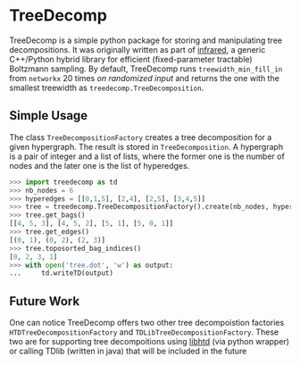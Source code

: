 # TreeDecomp

TreeDecomp is a simple python package for storing and manipulating tree decompositions.
It was originally written as part of [infrared](https://gitlab.inria.fr/amibio/Infrared), a generic C++/Python hybrid library for efficient (fixed-parameter tractable) Boltzmann sampling.
By default, TreeDecomp runs `treewidth_min_fill_in` from `networkx` $`20`$ times _on randomized input_ and returns the one with the smallest treewidth as `treedecomp.TreeDecomposition`.

## Simple Usage

The class `TreeDecompositionFactory` creates a tree decomposition for a given hypergraph. The result is stored in `TreeDecomposition`.
A hypergraph is a pair of integer and a list of lists, where the former one is the number of nodes and the later one is the list of hyperedges.
```python
>>> import treedecomp as td
>>> nb_nodes = 6
>>> hyperedges = [[0,1,5], [2,4], [2,5], [3,4,5]]
>>> tree = treedecomp.TreeDecompositionFactory().create(nb_nodes, hyperedges)
>>> tree.get_bags()
[[4, 5, 3], [4, 5, 2], [5, 1], [5, 0, 1]]
>>> tree.get_edges()
[(0, 1), (0, 2), (2, 3)]
>>> tree.toposorted_bag_indices()
[0, 2, 3, 1]
>>> with open('tree.dot', 'w') as output:
...     td.writeTD(output)
```


## Future Work
One can notice TreeDecomp offers two other tree decompoistion factories `HTDTreeDecompositionFactory` and `TDLibTreeDecompositionFactory`.
These two are for supporting tree decompoitions using [libhtd](https://github.com/mabseher/htd) (via python wrapper) or calling TDlib (written in java) that will be included in the future
